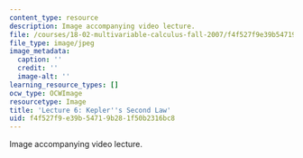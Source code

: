 ```yaml
---
content_type: resource
description: Image accompanying video lecture.
file: /courses/18-02-multivariable-calculus-fall-2007/f4f527f9e39b54719b281f50b2316bc8_06.jpg
file_type: image/jpeg
image_metadata:
  caption: ''
  credit: ''
  image-alt: ''
learning_resource_types: []
ocw_type: OCWImage
resourcetype: Image
title: 'Lecture 6: Kepler''s Second Law'
uid: f4f527f9-e39b-5471-9b28-1f50b2316bc8
---
```

Image accompanying video lecture.